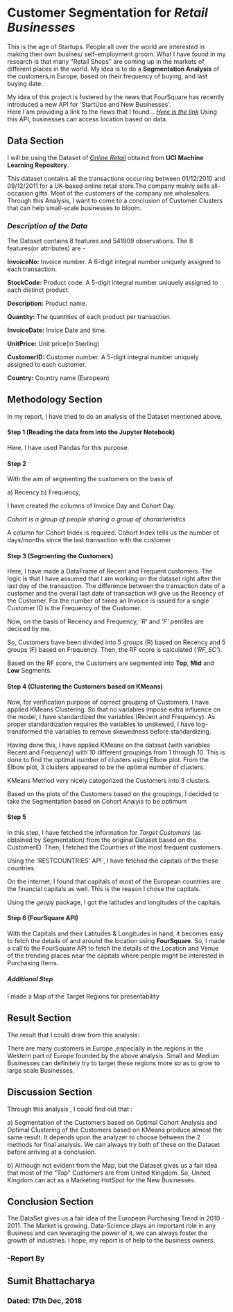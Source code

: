 
 # Customer Segmentation for _Retail Businesses_

This is the age of Startups. People all over the world are interested in making their own busines/ self-employment groom. What I have found in my research is that many "Retail Shops" are coming up in the markets of different places in the world. My idea is to do a **Segmentation Analysis** of the customers,in Europe, based on their frequency of buying, and last buying date.

My idea of this project is fostered by the news that FourSquare has recently  introduced a new API for 'StartUps and New Businesses'.   
Here I am providing a link to the news that I found...
[*Here is the link*](https://venturebeat.com/2018/04/12/foursquare-launches-places-api-for-startups-and-small-businesses/)
Using this API, businesses can access location based on data.

## Data Section

I will be using the Dataset of [*Online Retail*](https://archive.ics.uci.edu/ml/datasets/Online+Retail#) obtaind from  **UCI Machine Learning Repository**. 

This dataset contains all the transactions occurring between 01/12/2010 and 09/12/2011 for a UK-based online retail store.The company mainly sells all-occasion gifts. Most of the customers of the company are wholesalers.
Through this Analysis, I want to come to a conclusion of Customer Clusters that can help small-scale businesses to bloom.

### _Description of the Data_

The Dataset contains 8 features and 541909 observations.  The 8 features(or attributes) are -

**InvoiceNo:** Invoice number. A 6-digit integral number uniquely assigned to each transaction.

**StockCode:** Product code. A 5-digit integral number uniquely assigned to each distinct product.

**Description:** Product name. 

**Quantity:** The quantities of each product per transaction.

**InvoiceDate:** Invice Date and time. 

**UnitPrice:** Unit price(in Sterling)

**CustomerID:** Customer number. A 5-digit integral number uniquely assigned to each customer. 

**Country:** Country name (European)

## Methodology Section

In my report, I have tried to do an analysis of the Dataset mentioned above.

#### Step 1 (Reading the data from into the Jupyter Notebook)

Here, I have used Pandas for this purpose.


#### Step 2 

With the aim of segmenting the customers on the basis of 

a) Recency
b) Frequency,

I have created the columns of Invoice Day and Cohort Day.
 
 _Cohort is a group of people sharing a group of characteristics_
 

A column for Cohort Index is required. Cohort Index tells us the number of days/months since the last transaction with the customer

#### Step 3 (Segmenting the Customers)

Here, I have made a DataFrame of Recent and Frequent customers. The logic is that I have assumed that I am working on the dataset right after the last day of the transaction. The difference between the transaction date of a customer and the overall last date of transaction will give us the Recency of the Customer. For the number of times an Invoice is issued for a single Customer ID is the Frequency of the Customer.


Now, on the basis of Recency and Frequency, _'R'_ and _'F'_ pentiles are deciced by me.

So, Customers have been divided into 5 groups (R) based on Recency and 5 groups (F) based on Frequency.
Then, the RF score is calculated (*'RF_SC'*).

Based on the RF score, the Customers are segmented into **Top**, **Mid** and **Low** Segments.

#### Step 4 (Clustering the Customers based on KMeans)

Now, for verification purpose of correct grouping of Customers, I have applied KMeans Clustering. So that no variables impose extra influence on the model, I have standardized the variables (Recent and Frequency). As proper standardization requires the variables to unskewed, I have log-transformed the variables to remove skewedness before standardizing.

Having done this, I have applied KMeans on the dataset (with variables Recent and Frequency) with 10 different groupings from 1 through 10. This is done to find the optimal number of clusters using Elbow plot.
From the Elbow plot, 3 clusters appeared to be the optimal number of clusters.

KMeans Method very nicely categorized the Customers into 3 clusters.

Based on the plots of the Customers based on the groupings, I decided to take the Segmentation based on Cohort Analyis to be optimum

#### Step 5

In this step, I have fetched the information for _Target Customers_ (as obtained by Segmentation) from the original Dataset based on the CustomerID. Then, I fetched the Countries of the most frequent customers.

Using the 'RESTCOUNTRIES' API , I have fetched the capitals of the these countries.

On the internet, I found that capitals of most of the European countries are the financial capitals as well. This is the reason I chose the capitals.

Using the _geopy_ package, I got the latitudes and longitudes of the capitals.

#### Step 6 (FourSquare API)

With the Capitals and their Latitudes & Longitudes in hand, it becomes easy to fetch the details of and around the location using **FourSquare**.
So, I made a call to the FourSquare API to fetch the details of the Location and Venue of the trending places near the capitals where people might be interested in Purchasing Items.

##### Additional Step 
 
   I made a Map of the Target Regions for presentability



## Result Section

The result that I could draw from this analysis:

There are many customers in Europe ,especially in the regions in the Western part of Europe founded by the above analysis. Small and Medium Businesses can definitely try to target these regions more so as to grow to large scale Businesses.

## Discussion Section

Through this analysis , I could find out that :
    
   a) Segmentation of the Customers based on Optimal Cohort Analysis and Optimal Clustering of the Customers
      based on KMeans produce almost the same result. It depends upon the analyzer to choose between the 2 
      methods for final analysis. We can always try both of these on the Dataset before arriving at a conclusion.
    
   b) Although not evident from the Map, but the Dataset gives us a fair idea that most of the "Top" Customers 
      are from United Kingdom. So, United Kingdom can act as a Marketing HotSpot for the New Businesses.

## Conclusion Section

The DataSet gives us a fair idea of the European Purchasing Trend in 2010 - 2011.  The Market is growing. Data-Science plays an important role in any Business and can leveraging the power of it, we can always foster the growth of industries. 
I hope, my report is of help to the business owners.

   ### -**Report By**
   ## Sumit Bhattacharya
   ### Dated: 17th Dec, 2018
